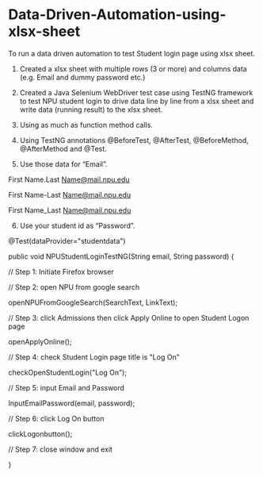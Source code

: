 # Data-Driven-Automation-using-xlsx-sheet

To run a data driven automation to test Student login page using xlsx sheet.

1) Created a xlsx sheet with multiple rows (3 or more) and columns data (e.g. Email and dummy password etc.)

2) Created a Java Selenium WebDriver test case using TestNG framework to test NPU student login to drive data line by line from a xlsx sheet and write
data (running result) to the xlsx sheet.

3) Using as much as function method calls.

4) Using TestNG annotations @BeforeTest, @AfterTest, @BeforeMethod, @AfterMethod and @Test.

5) Use those data for “Email”.

First Name.Last Name@mail.npu.edu

First Name-Last Name@mail.npu.edu

First Name_Last Name@mail.npu.edu

6) Use your student id as “Password”.

@Test(dataProvider="studentdata")

public void NPUStudentLoginTestNG(String email, String password) 
{

// Step 1: Initiate Firefox browser

// Step 2: open NPU from google search

openNPUFromGoogleSearch(SearchText, LinkText);

// Step 3: click Admissions then click Apply Online to open Student Logon page

openApplyOnline();

// Step 4: check Student Login page title is "Log On"

checkOpenStudentLogin("Log On");

// Step 5: input Email and Password

InputEmailPassword(email, password);

// Step 6: click Log On button

clickLogonbutton();

// Step 7: close window and exit

}
